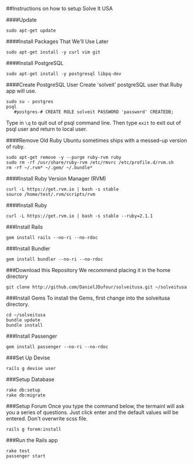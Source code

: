 ##Instructions on how to setup Solve It USA

####Update
```
sudo apt-get update
```


####Install Packages That We'll Use Later
```
sudo apt-get install -y curl vim git
```

####Install PostgreSQL
```
sudo apt-get install -y postgresql libpq-dev
```

####Create PostgreSQL User
Create 'solveit' postgreSQL user that Ruby app will use.
```
sudo su - postgres
psql
   #postgres-# CREATE ROLE solveit PASSWORD 'password' CREATEDB;
```
Type in ```\q``` to quit out of psql command line.
Then type ```exit``` to exit out of psql user and return to local user.


####Remove Old Ruby
Ubuntu sometimes ships with a messed-up version of ruby.
```
sudo apt-get remove -y --purge ruby-rvm ruby
sudo rm -rf /usr/share/ruby-rvm /etc/rmvrc /etc/profile.d/rvm.sh
rm -rf ~/.rvm* ~/.gem/ ~/.bundle*
```

####Install Ruby Version Manager (RVM)
```
curl -L https://get.rvm.io | bash -s stable
source /home/test/.rvm/scripts/rvm
```

####Install Ruby
```
curl -L https://get.rvm.io | bash -s stable --ruby=2.1.1
```

###Install Rails
```
gem install rails --no-ri --no-rdoc
```

###Install Bundler
```
gem install bundler --no-ri --no-rdoc
```

###Download this Repository
We recommend placing it in the home directory
```
git clone http://github.com/DanielJDufour/solveitusa.git ~/solveitusa
```

###Install Gems
To install the Gems, first change into the solveitusa directory. 
```
cd ~/solveitusa
bundle update
bundle install
```

###Install Passenger
```
gem install passenger --no-ri --no-rdoc
```

###Set Up Devise
```
rails g devise user
```

###Setup Database
```
rake db:setup
rake db:migrate
```

###Setup Forum
Once you type the command below, the termainl will ask you a series of questions.
Just click enter and the default values will be entered.  Don't overwrite scss file.
```
rails g forem:install
```

###Run the Rails app
```
rake test
passenger start
```
